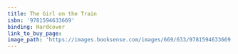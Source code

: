 ```yaml
---
title: The Girl on the Train
isbn: '9781594633669'
binding: Hardcover
link_to_buy_page:
image_path: 'https://images.booksense.com/images/669/633/9781594633669.jpg'
---
```


